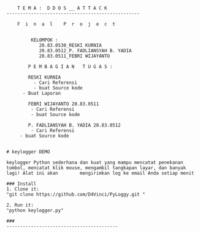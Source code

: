 	   
       	T E M A :  D D O S __ A T T A C K
	-------------------------------------------------
             	
		F  i  n  a  l    P  r  o  j  e  c  t 
		

             KELOMPOK :
            	20.83.0530_RESKI KURNIA 
            	20.83.0512_P. FADLIANSYAH B. YADIA
            	20.83.0511_FEBRI WIJAYANTO

            P E M B A G I A N   T U G A S :

            RESKI KURNIA 
          	  - Cari Referensi 
          	  - buat Source kode
		  - Buat Laporan

            FEBRI WIJAYANTO 20.83.0511
          	 - Cari Referensi 
          	 - buat Source kode

            P. FADLIANSYAH B. YADIA 20.83.0512
          	 - Cari Referensi 
		 - buat Source kode
		
		
	# keylogger DEMO
	
	keylogger Python sederhana dan kuat yang mampu mencatat penekanan tombol, mencatat klik mouse, mengambil tangkapan layar, dan banyak lagi! Alat ini akan 		mengirimkan log ke email Anda setiap menit

	### Install
	1. Clone it:
	"git clone https://github.com/D4Vinci/PyLoggy.git "

	2. Run it:
	"python keylogger.py"
	
	###
	-----------------------------------------
